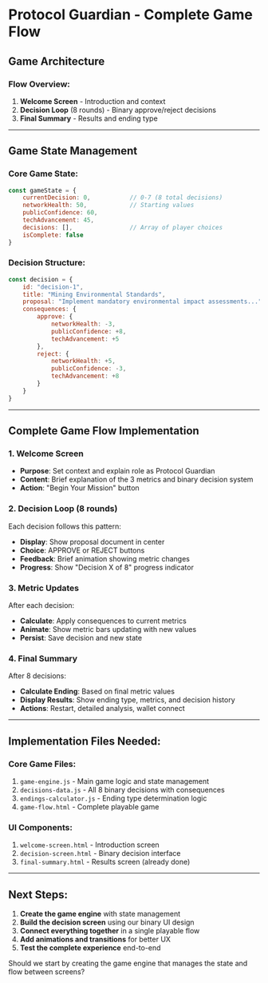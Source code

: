 # Protocol Guardian - Complete Game Flow

## Game Architecture

### Flow Overview:
1. **Welcome Screen** - Introduction and context
2. **Decision Loop** (8 rounds) - Binary approve/reject decisions
3. **Final Summary** - Results and ending type

---

## Game State Management

### Core Game State:
```javascript
const gameState = {
    currentDecision: 0,           // 0-7 (8 total decisions)
    networkHealth: 50,            // Starting values
    publicConfidence: 60,
    techAdvancement: 45,
    decisions: [],                // Array of player choices
    isComplete: false
}
```

### Decision Structure:
```javascript
const decision = {
    id: "decision-1",
    title: "Mining Environmental Standards",
    proposal: "Implement mandatory environmental impact assessments...",
    consequences: {
        approve: {
            networkHealth: -3,
            publicConfidence: +8,
            techAdvancement: +5
        },
        reject: {
            networkHealth: +5,
            publicConfidence: -3,
            techAdvancement: +8
        }
    }
}
```

---

## Complete Game Flow Implementation

### 1. Welcome Screen
- **Purpose**: Set context and explain role as Protocol Guardian
- **Content**: Brief explanation of the 3 metrics and binary decision system
- **Action**: "Begin Your Mission" button

### 2. Decision Loop (8 rounds)
Each decision follows this pattern:
- **Display**: Show proposal document in center
- **Choice**: APPROVE or REJECT buttons
- **Feedback**: Brief animation showing metric changes
- **Progress**: Show "Decision X of 8" progress indicator

### 3. Metric Updates
After each decision:
- **Calculate**: Apply consequences to current metrics
- **Animate**: Show metric bars updating with new values
- **Persist**: Save decision and new state

### 4. Final Summary
After 8 decisions:
- **Calculate Ending**: Based on final metric values
- **Display Results**: Show ending type, metrics, and decision history
- **Actions**: Restart, detailed analysis, wallet connect

---

## Implementation Files Needed:

### Core Game Files:
1. `game-engine.js` - Main game logic and state management
2. `decisions-data.js` - All 8 binary decisions with consequences
3. `endings-calculator.js` - Ending type determination logic
4. `game-flow.html` - Complete playable game

### UI Components:
1. `welcome-screen.html` - Introduction screen
2. `decision-screen.html` - Binary decision interface  
3. `final-summary.html` - Results screen (already done)

---

## Next Steps:

1. **Create the game engine** with state management
2. **Build the decision screen** using our binary UI design
3. **Connect everything together** in a single playable flow
4. **Add animations and transitions** for better UX
5. **Test the complete experience** end-to-end

Should we start by creating the game engine that manages the state and flow between screens?
